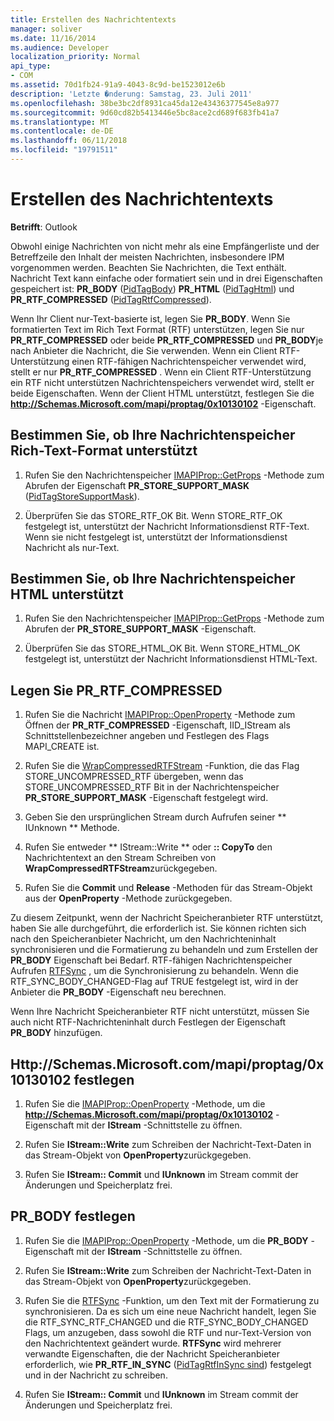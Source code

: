 ```yaml
---
title: Erstellen des Nachrichtentexts
manager: soliver
ms.date: 11/16/2014
ms.audience: Developer
localization_priority: Normal
api_type:
- COM
ms.assetid: 70d1fb24-91a9-4043-8c9d-be1523012e6b
description: 'Letzte �nderung: Samstag, 23. Juli 2011'
ms.openlocfilehash: 38be3bc2df8931ca45da12e43436377545e8a977
ms.sourcegitcommit: 9d60cd82b5413446e5bc8ace2cd689f683fb41a7
ms.translationtype: MT
ms.contentlocale: de-DE
ms.lasthandoff: 06/11/2018
ms.locfileid: "19791511"
---
```

# <a name="creating-message-text"></a>Erstellen des Nachrichtentexts

**Betrifft**: Outlook 
  
Obwohl einige Nachrichten von nicht mehr als eine Empfängerliste und der Betreffzeile den Inhalt der meisten Nachrichten, insbesondere IPM vorgenommen werden. Beachten Sie Nachrichten, die Text enthält. Nachricht Text kann einfache oder formatiert sein und in drei Eigenschaften gespeichert ist: **PR\_BODY** ([PidTagBody](pidtagbody-canonical-property.md)) **PR\_HTML** ([PidTagHtml](pidtaghtml-canonical-property.md)) und **PR_RTF_COMPRESSED** ([PidTagRtfCompressed](pidtagrtfcompressed-canonical-property.md)). 

Wenn Ihr Client nur-Text-basierte ist, legen Sie **PR\_BODY**. Wenn Sie formatierten Text im Rich Text Format (RTF) unterstützen, legen Sie nur **PR_RTF_COMPRESSED** oder beide **PR_RTF_COMPRESSED** und **PR\_BODY**je nach Anbieter die Nachricht, die Sie verwenden. Wenn ein Client RTF-Unterstützung einen RTF-fähigen Nachrichtenspeicher verwendet wird, stellt er nur **PR_RTF_COMPRESSED** . Wenn ein Client RTF-Unterstützung ein RTF nicht unterstützen Nachrichtenspeichers verwendet wird, stellt er beide Eigenschaften. Wenn der Client HTML unterstützt, festlegen Sie die **http://Schemas.Microsoft.com/mapi/proptag/0x10130102** -Eigenschaft. 
  
## <a name="determine-whether-your-message-store-supports-rich-text-format"></a>Bestimmen Sie, ob Ihre Nachrichtenspeicher Rich-Text-Format unterstützt
  
1. Rufen Sie den Nachrichtenspeicher [IMAPIProp::GetProps](imapiprop-getprops.md) -Methode zum Abrufen der Eigenschaft **PR_STORE_SUPPORT_MASK** ([PidTagStoreSupportMask](pidtagstoresupportmask-canonical-property.md)).
    
2. Überprüfen Sie das STORE_RTF_OK Bit. Wenn STORE_RTF_OK festgelegt ist, unterstützt der Nachricht Informationsdienst RTF-Text. Wenn sie nicht festgelegt ist, unterstützt der Informationsdienst Nachricht als nur-Text.
    
## <a name="determine-whether-your-message-store-supports-html"></a>Bestimmen Sie, ob Ihre Nachrichtenspeicher HTML unterstützt
  
1. Rufen Sie den Nachrichtenspeicher [IMAPIProp::GetProps](imapiprop-getprops.md) -Methode zum Abrufen der **PR_STORE_SUPPORT_MASK** -Eigenschaft. 
    
2. Überprüfen Sie das STORE_HTML_OK Bit. Wenn STORE_HTML_OK festgelegt ist, unterstützt der Nachricht Informationsdienst HTML-Text. 
    
## <a name="set-prrtfcompressed"></a>Legen Sie PR\_RTF_COMPRESSED
  
1. Rufen Sie die Nachricht [IMAPIProp::OpenProperty](imapiprop-openproperty.md) -Methode zum Öffnen der **PR_RTF_COMPRESSED** -Eigenschaft, IID_IStream als Schnittstellenbezeichner angeben und Festlegen des Flags MAPI_CREATE ist. 
    
2. Rufen Sie die [WrapCompressedRTFStream](wrapcompressedrtfstream.md) -Funktion, die das Flag STORE_UNCOMPRESSED_RTF übergeben, wenn das STORE_UNCOMPRESSED_RTF Bit in der Nachrichtenspeicher **PR_STORE_SUPPORT_MASK** -Eigenschaft festgelegt wird. 
    
3. Geben Sie den ursprünglichen Stream durch Aufrufen seiner ** IUnknown ** Methode. 
    
4. Rufen Sie entweder ** IStream::Write ** oder **:: CopyTo** den Nachrichtentext an den Stream Schreiben von **WrapCompressedRTFStream**zurückgegeben.
    
5. Rufen Sie die **Commit** und **Release** -Methoden für das Stream-Objekt aus der **OpenProperty** -Methode zurückgegeben. 
    
Zu diesem Zeitpunkt, wenn der Nachricht Speicheranbieter RTF unterstützt, haben Sie alle durchgeführt, die erforderlich ist. Sie können richten sich nach den Speicheranbieter Nachricht, um den Nachrichteninhalt synchronisieren und die Formatierung zu behandeln und zum Erstellen der **PR\_BODY** Eigenschaft bei Bedarf. RTF-fähigen Nachrichtenspeicher Aufrufen [RTFSync](rtfsync.md) , um die Synchronisierung zu behandeln. Wenn die RTF\_SYNC_BODY_CHANGED-Flag auf TRUE festgelegt ist, wird in der Anbieter die **PR_BODY** -Eigenschaft neu berechnen. 
  
Wenn Ihre Nachricht Speicheranbieter RTF nicht unterstützt, müssen Sie auch nicht RTF-Nachrichteninhalt durch Festlegen der Eigenschaft **PR_BODY** hinzufügen. 
  
## <a name="set-prhtml"></a>Http://Schemas.Microsoft.com/mapi/proptag/0x10130102 festlegen
  
1. Rufen Sie die [IMAPIProp::OpenProperty](imapiprop-openproperty.md) -Methode, um die **http://Schemas.Microsoft.com/mapi/proptag/0x10130102** -Eigenschaft mit der **IStream** -Schnittstelle zu öffnen. 
    
2. Rufen Sie **IStream::Write** zum Schreiben der Nachricht-Text-Daten in das Stream-Objekt von **OpenProperty**zurückgegeben. 
    
3. Rufen Sie **IStream:: Commit** und **IUnknown** im Stream commit der Änderungen und Speicherplatz frei. 
    
## <a name="set-prbody"></a>PR_BODY festlegen
  
1. Rufen Sie die [IMAPIProp::OpenProperty](imapiprop-openproperty.md) -Methode, um die **PR_BODY** -Eigenschaft mit der **IStream** -Schnittstelle zu öffnen. 
    
2. Rufen Sie **IStream::Write** zum Schreiben der Nachricht-Text-Daten in das Stream-Objekt von **OpenProperty**zurückgegeben. 
    
3. Rufen Sie die [RTFSync](rtfsync.md) -Funktion, um den Text mit der Formatierung zu synchronisieren. Da es sich um eine neue Nachricht handelt, legen Sie die RTF_SYNC_RTF_CHANGED und die RTF_SYNC_BODY_CHANGED Flags, um anzugeben, dass sowohl die RTF und nur-Text-Version von den Nachrichtentext geändert wurde. **RTFSync** wird mehrerer verwandte Eigenschaften, die der Nachricht Speicheranbieter erforderlich, wie **PR_RTF_IN_SYNC** ([PidTagRtfInSync sind](pidtagrtfinsync-canonical-property.md)) festgelegt und in der Nachricht zu schreiben.
    
4. Rufen Sie **IStream:: Commit** und **IUnknown** im Stream commit der Änderungen und Speicherplatz frei. 
    

